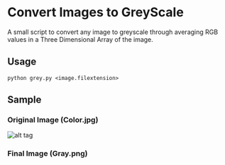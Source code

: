 # Convert Images to GreyScale

A small script to convert any image to greyscale through averaging RGB values in a Three Dimensional Array of the image.

## Usage

`python grey.py <image.filextension>`

## Sample

### Original Image (Color.jpg)
![alt tag](https://raw.githubusercontent.com/deenaariff/GrayScale/master/images/color.jpg)

### Final Image (Gray.png)


